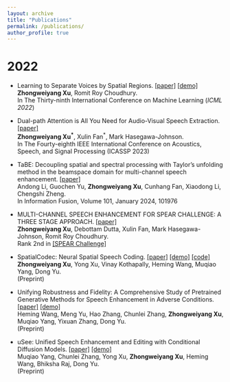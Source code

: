 ```yaml
---
layout: archive
title: "Publications"
permalink: /publications/
author_profile: true
---
```

<!-- [Google Scholar](https://scholar.google.com/citations?hl=en&view_op=list_works&authuser=1&gmla=AJsN-F4ncr6IwI5KoJbOBk1XKphtF7puaBPmcg-6M1Ik8VjaNl9Bg8uk4T_hONUaN_lEWGAjFfFwZkUA7sAmWOD_iy-YcyAzow&user=Qzm-cLIAAAAJ) -->
# 2022

* Learning to Separate Voices by Spatial Regions. [[paper]](https://arxiv.org/pdf/2207.04203.pdf) [[demo]](https://uiuc-earable-computing.github.io/binaural/)\
**Zhongweiyang Xu**, Romit Roy Choudhury.\
In The Thirty-ninth International Conference on Machine Learning (*ICML 2022*)

* Dual-path Attention is All You Need for Audio-Visual Speech Extraction. [[paper]](https://arxiv.org/pdf/2207.04213.pdf)\
**Zhongweiyang Xu<sup>*</sup>**, Xulin Fan<sup>*</sup>, Mark Hasegawa-Johnson.\
In The Fourty-eighth IEEE International Conference on Acoustics, Speech, and Signal Processing (ICASSP 2023)

* TaBE: Decoupling spatial and spectral processing with Taylor’s unfolding method in the beamspace domain for multi-channel speech enhancement. [[paper]](https://www.sciencedirect.com/science/article/pii/S1566253523002920)\
Andong Li, Guochen Yu, **Zhongweiyang Xu**, Cunhang Fan, Xiaodong Li, Chengshi Zheng.\
In Information Fusion, Volume 101, January 2024, 101976

* MULTI-CHANNEL SPEECH ENHANCEMENT FOR SPEAR CHALLENGE: A THREE STAGE APPROACH. [[paper]](https://imperialcollegelondon.github.io/spear-challenge/assets/papers/J,K,L,M,N_uiuc.pdf)\
**Zhongweiyang Xu**, Debottam Dutta, Xulin Fan, Mark Hasegawa-Johnson, Romit Roy Choudhury.\
Rank 2nd in [[SPEAR Challenge]](https://imperialcollegelondon.github.io/spear-challenge/)

* SpatialCodec: Neural Spatial Speech Coding. [[paper]](https://arxiv.org/abs/2309.07432) [[demo]](https://xzwy.github.io/SpatialCodecDemo) [[code]](https://github.com/XZWY/SpatialCodec)\
**Zhongweiyang Xu**, Yong Xu, Vinay Kothapally, Heming Wang, Muqiao Yang, Dong Yu.\
(Preprint)

* Unifying Robustness and Fidelity: A Comprehensive Study of Pretrained Generative Methods for Speech Enhancement in Adverse Conditions. [[paper]](https://arxiv.org/pdf/2309.09028.pdf) [[demo]](https://whmrtm.github.io/SoundResynthesis)\
Heming Wang, Meng Yu, Hao Zhang, Chunlei Zhang, **Zhongweiyang Xu**, Muqiao Yang, Yixuan Zhang, Dong Yu.\
(Preprint)

* uSee: Unified Speech Enhancement and Editing with Conditional Diffusion Models. [[paper]](https://arxiv.org/pdf/2310.00900.pdf) [[demo]](https://muqiaoy.github.io/usee)\
Muqiao Yang, Chunlei Zhang, Yong Xu, **Zhongweiyang Xu**, Heming Wang, Bhiksha Raj, Dong Yu.\
(Preprint)
